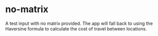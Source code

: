 # no-matrix

A test input with no matrix provided. The app will fall back to using the Haversine formula to calculate the cost of travel between locations.

